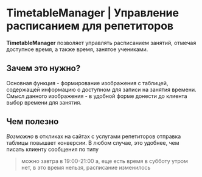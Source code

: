 # TimetableManager | Управление расписанием для репетиторов

**TimetableManager** позволяет управлять расписанием занятий, отмечая доступное время, а также время, занятое учениками.

## Зачем это нужно?

Основная функция - формирование изображения с таблицей, содержащей информацию о доступном для записи на занятия времени.
Смысл данного изображения - в удобной форме донести до клиента выбор времени для занятия.

## Чем полезно

*Возможно* в откликах на сайтах с услугами репетиторов отправка таблицы повышает конверсии. 
В любом случае, это удобнее, чем писать клиенту сообщения по типу 

> можно завтра в 19:00-21:00
> а, еще есть время в субботу утром
> нет, в это время нельзя, расписание изменилось
